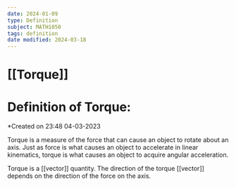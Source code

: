 ```yaml
---
date: 2024-01-09
type: Definition
subject: MATH1050
tags: definition
date modified: 2024-03-18
---
```


# [[Torque]]

# Definition of Torque:
*Created on 23:48 04-03-2023

Torque is a measure of the force that can cause an object to rotate about an axis. Just as force is what causes an object to accelerate in linear kinematics, torque is what causes an object to acquire angular acceleration.

Torque is a [[vector]] quantity. The direction of the torque [[vector]] depends on the direction of the force on the axis.